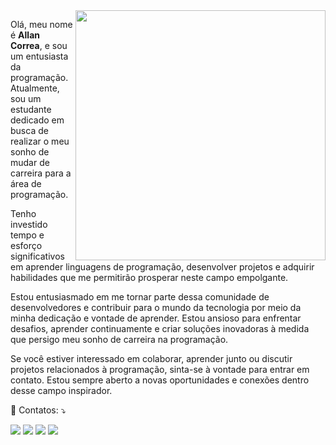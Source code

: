 <img src="https://raw.githubusercontent.com/MicaelliMedeiros/micaellimedeiros/master/image/computer-illustration.png" min-width="400px" max-width="400px" width="400px" align="right">

<p align="left"> 

Olá, meu nome é <strong>Allan Correa</strong>, e sou um entusiasta da programação. Atualmente, sou um estudante dedicado em busca de realizar o meu sonho de mudar de carreira para a área de programação.

Tenho investido tempo e esforço significativos em aprender linguagens de programação, desenvolver projetos e adquirir habilidades que me permitirão prosperar neste campo empolgante.

Estou entusiasmado em me tornar parte dessa comunidade de desenvolvedores e contribuir para o mundo da tecnologia por meio da minha dedicação e vontade de aprender. Estou ansioso para enfrentar desafios, aprender continuamente e criar soluções inovadoras à medida que persigo meu sonho de carreira na programação.

Se você estiver interessado em colaborar, aprender junto ou discutir projetos relacionados à programação, sinta-se à vontade para entrar em contato. Estou sempre aberto a novas oportunidades e conexões dentro desse campo inspirador.

</p>

<p align="left">
  💌 Contatos: ⤵️
</p>

<p align="left">
  <a href="mailto:allanjuniorcorrea@gmail.com" alt="Gmail">
  <img src="https://img.shields.io/badge/-Gmail-FF0000?style=flat-square&labelColor=FF0000&logo=gmail&logoColor=white&link=LINK-DO-SEU-GMAIL" /></a>

  <a href="https://www.linkedin.com/in/allanajc/" alt="LinkedIn">
  <img src="https://img.shields.io/badge/-Linkedin-0e76a8?style=flat-square&logo=Linkedin&logoColor=white&link=LINK-DO-SEU-LINKEDIN" /></a>

  <a href="https://www.facebook.com/allan.juniorcorrea" alt="Facebook">
  <img src="https://img.shields.io/badge/-Facebook-3b5998?style=flat-square&labelColor=3b5998&logo=facebook&logoColor=white&link=LINK-DO-SEU-FACEBOOK"/></a>

  <a href="https://www.instagram.com/allanjrcorrea/" alt="Instagram">
  <img src="https://img.shields.io/badge/-Instagram-DF0174?style=flat-square&labelColor=DF0174&logo=instagram&logoColor=white&link=LINK-DO-SEU-INSTAGRAM"/></a>
</p>